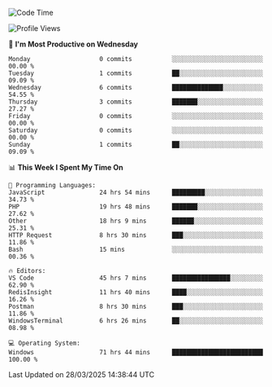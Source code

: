 <!--START_SECTION:waka-->
![Code Time](http://img.shields.io/badge/Code%20Time-4%2C476%20hrs%2023%20mins-blue)

![Profile Views](http://img.shields.io/badge/Profile%20Views-0-blue)

📅 **I'm Most Productive on Wednesday** 

```text
Monday                   0 commits           ░░░░░░░░░░░░░░░░░░░░░░░░░   00.00 % 
Tuesday                  1 commits           ██░░░░░░░░░░░░░░░░░░░░░░░   09.09 % 
Wednesday                6 commits           ██████████████░░░░░░░░░░░   54.55 % 
Thursday                 3 commits           ███████░░░░░░░░░░░░░░░░░░   27.27 % 
Friday                   0 commits           ░░░░░░░░░░░░░░░░░░░░░░░░░   00.00 % 
Saturday                 0 commits           ░░░░░░░░░░░░░░░░░░░░░░░░░   00.00 % 
Sunday                   1 commits           ██░░░░░░░░░░░░░░░░░░░░░░░   09.09 % 
```


📊 **This Week I Spent My Time On** 

```text
💬 Programming Languages: 
JavaScript               24 hrs 54 mins      █████████░░░░░░░░░░░░░░░░   34.73 % 
PHP                      19 hrs 48 mins      ███████░░░░░░░░░░░░░░░░░░   27.62 % 
Other                    18 hrs 9 mins       ██████░░░░░░░░░░░░░░░░░░░   25.31 % 
HTTP Request             8 hrs 30 mins       ███░░░░░░░░░░░░░░░░░░░░░░   11.86 % 
Bash                     15 mins             ░░░░░░░░░░░░░░░░░░░░░░░░░   00.36 % 

🔥 Editors: 
VS Code                  45 hrs 7 mins       ████████████████░░░░░░░░░   62.90 % 
RedisInsight             11 hrs 40 mins      ████░░░░░░░░░░░░░░░░░░░░░   16.26 % 
Postman                  8 hrs 30 mins       ███░░░░░░░░░░░░░░░░░░░░░░   11.86 % 
WindowsTerminal          6 hrs 26 mins       ██░░░░░░░░░░░░░░░░░░░░░░░   08.98 % 

💻 Operating System: 
Windows                  71 hrs 44 mins      █████████████████████████   100.00 % 
```


 Last Updated on 28/03/2025 14:38:44 UTC
<!--END_SECTION:waka-->
